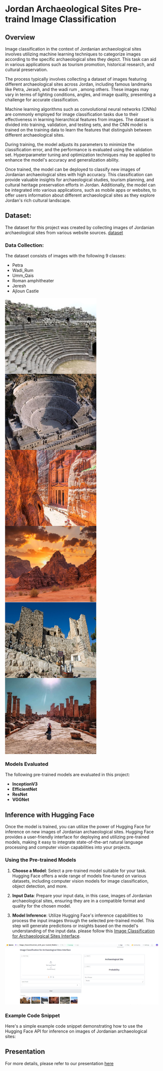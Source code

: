 # Jordan Archaeological Sites Pre-traind Image Classification 

## Overview 
Image classification in the context of Jordanian archaeological sites involves utilizing machine learning techniques to categorize images according to the specific archaeological
sites they depict. This task can aid in various applications such as tourism promotion, historical research, and cultural preservation.

The process typically involves collecting a dataset of images featuring different archaeological sites across Jordan, including famous landmarks like Petra, Jerash, and the wadi rum 
, among others. These images may vary in terms of lighting conditions, angles, and image quality, presenting a challenge for accurate classification.

Machine learning algorithms such as convolutional neural networks (CNNs) are commonly employed for image classification tasks due to their effectiveness in learning hierarchical features
from images. The dataset is divided into training, validation, and testing sets, and the CNN model is trained on the training data to learn the features that distinguish between different 
archaeological sites.

During training, the model adjusts its parameters to minimize the classification error, and the performance is evaluated using the validation set. 
Hyperparameter tuning and optimization techniques may be applied to enhance the model's accuracy and generalization ability.

Once trained, the model can be deployed to classify new images of Jordanian archaeological sites with high accuracy.
This classification can provide valuable insights for archaeological studies, tourism planning, and cultural heritage preservation efforts in Jordan. 
Additionally, the model can be integrated into various applications, such as mobile apps or websites, to offer users information about different archaeological sites as they explore Jordan's 
rich cultural landscape.



## Dataset:
The dataset for this project was created by collecting images of Jordanian archaeological sites from various website sources. [dataset](https://drive.google.com/drive/folders/1ty_T_iXx35HAuSkEgbXiOlwoLjH75jLC?usp=sharing)


### Data Collection:

The dataset consists of images with the following 9 classes:

- Petra
- Wadi_Rum
- Umm_Qais
- Roman amphitheater
- Jeresh
- Ajloun Castle
 <div style="display: flex; flex-direction: column; justify-content: space-between;">
  <img src="example/10.png" alt="Example  Image 1" width="300" height="250"/>
  <img src="example/1848e964b6aa16dbf91e5a011a32e847.png" alt="Example  Image 2" width="300" height="250"/>
  <img src="example/Screenshot_4.png" alt="Example  Image 5" width="300" height="250"/>
 </div>

<div style="display: flex; flex-direction: column; justify-content: space-between;">
  <img src="example/28.png" alt="Example  Image 3" width="300" height="250"/>
  <img src="example/2024-01-19 024910.png" alt="Example  Image 4" width="300" height="250"/>
  <img src="example/img38.png" alt="Example  Image 6" width="300" height="250"/>
</div>

### Models Evaluated
The following pre-trained models are evaluated in this project:
- **InceptionV3**
- **EfficientNet**
- **ResNet**
- **VGGNet**

## Inference with Hugging Face

Once the model is trained, you can utilize the power of Hugging Face for inference on new images of Jordanian archaeological sites. Hugging Face provides a user-friendly interface for deploying and utilizing pre-trained models, making it easy to integrate state-of-the-art natural language processing and computer vision capabilities into your projects.

### Using the Pre-trained Models

1. **Choose a Model**: Select a pre-trained model suitable for your task. Hugging Face offers a wide range of models fine-tuned on various datasets, including computer vision models for image classification, object detection, and more.

2. **Input Data**: Prepare your input data, in this case, images of Jordanian archaeological sites, ensuring they are in a compatible format and quality for the chosen model.

3. **Model Inference**: Utilize Hugging Face's inference capabilities to process the input images through the selected pre-trained model. This step will generate predictions or insights based on the model's understanding of the input data.
please follow this <a href="https://huggingface.co/spaces/trs/Image_Classification_with_pre-traind_Models">Image Classification for Archaeological Sites Interface</a>.
 <img src="example/Image Classification for Archaeological Sites Interface.png" alt="Image Classification for Archaeological Sites Interface" />

### Example Code Snippet

Here's a simple example code snippet demonstrating how to use the Hugging Face API for inference on images of Jordanian archaeological sites:

## Presentation
For more details, please refer to our presentation <a href="https://prezi.com/p/edit/rob86aji2seu/">here</a>

